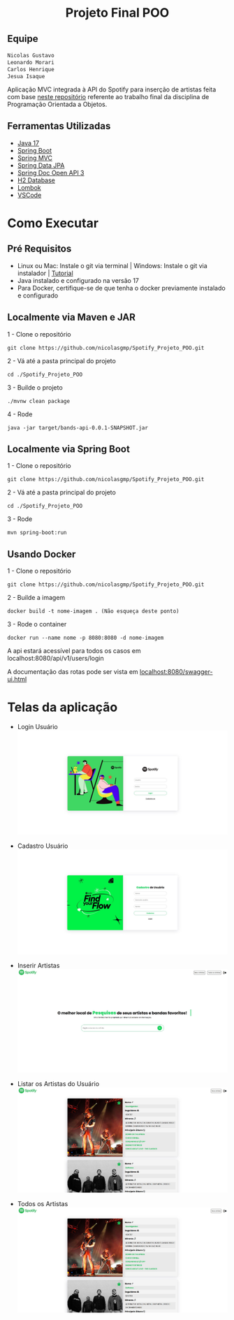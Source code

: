 <h1 align="center">Projeto Final POO</h1>

## Equipe

```
Nicolas Gustavo
Leonardo Morari
Carlos Henrique
Jesua Isaque
```

Aplicação MVC integrada à API do Spotify para inserção de artistas feita com base [neste repositório](https://github.com/maromo71/projetofinalpoo) referente ao trabalho final da disciplina de Programação Orientada a Objetos.

## Ferramentas Utilizadas

- [Java 17](https://docs.oracle.com/en/java/)
- [Spring Boot](https://spring.io/projects/spring-boot/)
- [Spring MVC](https://docs.spring.io/spring-framework/reference/web/webmvc.html)
- [Spring Data JPA](https://spring.io/projects/spring-data-jpa)
- [Spring Doc Open API 3](https://springdoc.org)
- [H2 Database](https://www.h2database.com/html/main.html)
- [Lombok](https://projectlombok.org)
- [VSCode](https://code.visualstudio.com/)

# Como Executar

## Pré Requisitos

- Linux ou Mac: Instale o git via terminal | Windows: Instale o git via instalador | [Tutorial](https://git-scm.com/)
- Java instalado e configurado na versão 17
- Para Docker, certifique-se de que tenha o docker previamente instalado e configurado

## Localmente via Maven e JAR

1 - Clone o repositório

```
git clone https://github.com/nicolasgmp/Spotify_Projeto_POO.git
```

2 - Vá até a pasta principal do projeto

```
cd ./Spotify_Projeto_POO
```

3 - Builde o projeto

```
./mvnw clean package
```

4 - Rode

```
java -jar target/bands-api-0.0.1-SNAPSHOT.jar
```

## Localmente via Spring Boot

1 - Clone o repositório

```
git clone https://github.com/nicolasgmp/Spotify_Projeto_POO.git
```

2 - Vá até a pasta principal do projeto

```
cd ./Spotify_Projeto_POO
```

3 - Rode

```
mvn spring-boot:run
```

## Usando Docker

1 - Clone o repositório

```
git clone https://github.com/nicolasgmp/Spotify_Projeto_POO.git
```

2 - Builde a imagem

```
docker build -t nome-imagem . (Não esqueça deste ponto)
```

3 - Rode o container

```
docker run --name nome -p 8080:8080 -d nome-imagem
```

A api estará acessível para todos os casos em localhost:8080/api/v1/users/login

A documentação das rotas pode ser vista em [localhost:8080/swagger-ui.html](http://localhost:8080/swagger-ui.html)

# Telas da aplicação

- Login Usuário
  ![loginUser](https://github.com/nicolasgmp/Spotify_Projeto_POO/blob/main/src/main/resources/images-telas/login_usuario.JPG)

- Cadastro Usuário
  ![cadastrar](https://github.com/nicolasgmp/Spotify_Projeto_POO/blob/main/src/main/resources/images-telas/cadastro_usuario.JPG)

- Inserir Artistas
  ![inserir](https://github.com/nicolasgmp/Spotify_Projeto_POO/blob/main/src/main/resources/images-telas/insercao_artistas.JPG)

- Listar os Artistas do Usuário
  ![listarUser](https://github.com/nicolasgmp/Spotify_Projeto_POO/blob/main/src/main/resources/images-telas/lista_artistas_user.JPG)

- Todos os Artistas
  ![allArtists](https://github.com/nicolasgmp/Spotify_Projeto_POO/blob/main/src/main/resources/images-telas/todos_artistas.JPG)
